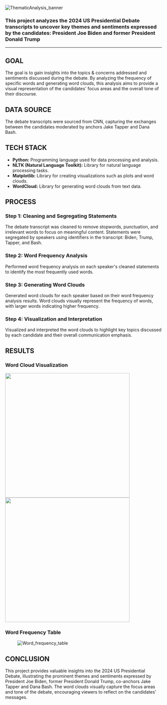 ![ThematicAnalysis_banner](https://github.com/chiragnemani/PresidentialDebate_2024-ThematicAnalysis/assets/148119942/292ae72d-d133-48cd-a4c5-4d523c302e72)

### This project analyzes the 2024 US Presidential Debate transcripts to uncover key themes and sentiments expressed by the candidates: President **Joe Biden** and former President **Donald Trump** 
---
## GOAL

The goal is to gain insights into the topics & concerns addressed and sentiments discussed during the debate. By analyzing the frequency of specific words and generating word clouds, this analysis aims to provide a visual representation of the candidates' focus areas and the overall tone of their discourse.

## DATA SOURCE

The debate transcripts were sourced from CNN, capturing the exchanges between the candidates moderated by anchors Jake Tapper and Dana Bash.

## TECH STACK

- **Python:** Programming language used for data processing and analysis.
- **NLTK (Natural Language Toolkit):** Library for natural language processing tasks.
- **Matplotlib:** Library for creating visualizations such as plots and word clouds.
- **WordCloud:** Library for generating word clouds from text data.

## PROCESS

### Step 1: Cleaning and Segregating Statements

The debate transcript was cleaned to remove stopwords, punctuation, and irrelevant words to focus on meaningful content. Statements were segregated by speakers using identifiers in the transcript: Biden, Trump, Tapper, and Bash.

### Step 2: Word Frequency Analysis

Performed word frequency analysis on each speaker's cleaned statements to identify the most frequently used words.

### Step 3: Generating Word Clouds

Generated word clouds for each speaker based on their word frequency analysis results. Word clouds visually represent the frequency of words, with larger words indicating higher frequency.

### Step 4: Visualization and Interpretation

Visualized and interpreted the word clouds to highlight key topics discussed by each candidate and their overall communication emphasis.

## RESULTS
### Word Cloud Visualization
<p float="left">
  <img src="https://github.com/chiragnemani/PresidentialDebate_2024-ThematicAnalysis/assets/148119942/560e076c-ec51-490b-8de4-91ca52fcc625" width="400" />
  <img src="https://github.com/chiragnemani/PresidentialDebate_2024-ThematicAnalysis/assets/148119942/fb8cfdae-cb2d-4f08-99af-7c67333c4e38" width="400" />
</p>

### Word Frequency Table
&nbsp;&nbsp;&nbsp;&nbsp;&nbsp;&nbsp;&nbsp;&nbsp;&nbsp;
![Word_frequency_table](https://github.com/chiragnemani/PresidentialDebate_2024-ThematicAnalysis/assets/148119942/8dfa9183-b175-47c7-9653-c8adc80a36dc)



## CONCLUSION

This project provides valuable insights into the 2024 US Presidential Debate, illustrating the prominent themes and sentiments expressed by President Joe Biden, former President Donald Trump, co-anchors Jake Tapper and Dana Bash. The word clouds visually capture the focus areas and tone of the debate, encouraging viewers to reflect on the candidates' messages.
